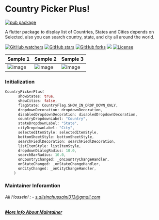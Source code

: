 # Country Picker Plus!

[![pub package](https://github.com/real-ali/country_picker_plus/blob/main/assets/images/1.png)](https://pub.dev/packages/country_picker_plus)

A flutter package to display list of Countries, States and Cities depends on Selected, also you can search country, state, and city all around the world.

[![GitHub watchers](https://img.shields.io/github/watchers/Yalantis/uCrop.svg?style=social&label=Watch&maxAge=2592000)](https://GitHub.com/Yalantis/uCrop/watchers/)  [![GitHub stars](https://img.shields.io/github/stars/Yalantis/uCrop.svg?style=social&label=Star&maxAge=2592000)](https://GitHub.com/Yalantis/uCrop/stargazers/)  [![GitHub forks](https://img.shields.io/github/forks/Yalantis/uCrop.svg?style=social&label=Fork&maxAge=2592000)](https://GitHub.com/Yalantis/uCrop/network/) [![](https://jitpack.io/v/Yalantis/uCrop.svg)](https://jitpack.io/#Yalantis/uCrop) [![License](https://img.shields.io/badge/License-Apache%202.0-blue.svg)](https://opensource.org/licenses/Apache-2.0)

 
|Sample 1|Sample 2|Sample 3|
|--|--|--|
|![image](https://github.com/real-ali/country_picker_plus/blob/main/assets/images/1.png)|![image](https://github.com/real-ali/country_picker_plus/blob/main/assets/images/2.png)|![image](https://github.com/real-ali/country_picker_plus/blob/main/assets/images/3.png)
 


### Initialization

```dart
CountryPickerPlus(
      showStates: true,
      showCities: false,
      flagState: CountryFlag.SHOW_IN_DROP_DOWN_ONLY,
      dropdownDecoration: dropdownDecoration,
      disabledDropdownDecoration: disabledDropdownDecoration,
      countryDropdownLabel: "Country",
      stateDropdownLabel: "State",
      cityDropdownLabel: "City",
      selectedItemStyle: selectedItemStyle,
      bottomSheetStyle: bottomSheetStyle,
      searchFiedlDecoration: searchFiedlDecoration,
      listItemStyle: listItemStyle,
      dropdownDialogRadius: 10.0,
      searchBarRadius: 10.0,
      onCountryChanged: _onCountryChangeHandler,
      onStateChanged: _onStateChangeHandler,
      onCityChanged: _onCityChangeHandler,
    )
```


### Maintainer Inforamtion
###### Ali Hosseini : - s.alisinahussaini313@gmail.com
##### [More Info About Maintainer](https://real-ali.github.io)
